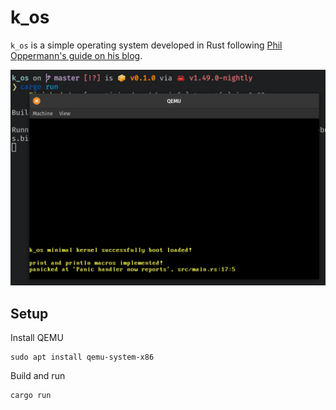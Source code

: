 # k_os

`k_os` is a simple operating system developed in Rust following [Phil Oppermann's guide
on his blog](os.phil-opp.com).

![QEMU Screenshot](./images/Screenshot%20from%202020-10-17%2018-52-18.png)

## Setup

Install QEMU

```shell
sudo apt install qemu-system-x86
```

Build and run

```shell
cargo run
```
